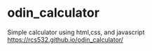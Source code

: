 # odin_calculator
Simple calculator using html,css, and javascript
https://rcs532.github.io/odin_calculator/
